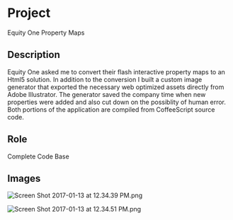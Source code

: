 # Project #

Equity One Property Maps

## Description ##

Equity One asked me to convert their flash interactive property maps to an Html5 solution. In addition to the conversion I built a custom image generator that exported the necessary web optimized assets directly from Adobe Illustrator. The generator saved the company time when new properties were added and also cut down on the possiblity of human error. Both portions of the application are compiled from CoffeeScript source code.


## Role ##

Complete Code Base

## Images ##

![Screen Shot 2017-01-13 at 12.34.39 PM.png](https://bitbucket.org/repo/ko6qGj/images/326348321-Screen%20Shot%202017-01-13%20at%2012.34.39%20PM.png)

![Screen Shot 2017-01-13 at 12.34.51 PM.png](https://bitbucket.org/repo/ko6qGj/images/1239340537-Screen%20Shot%202017-01-13%20at%2012.34.51%20PM.png)
